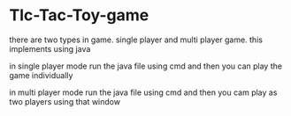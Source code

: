 # Tlc-Tac-Toy-game
there are two types in game. single player and multi player game. this implements using java

in single player mode run the java file using cmd and then you can play the game individually

in multi player mode run the java file using cmd and then you cam play as two players using that window
